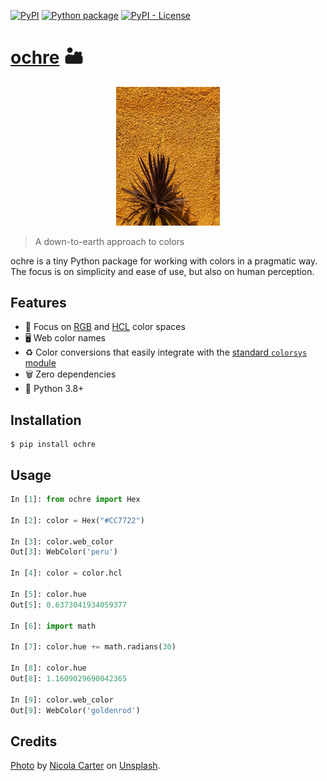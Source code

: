[![PyPI](https://img.shields.io/pypi/v/ochre)](https://pypi.org/project/ochre/)
[![Python package](https://github.com/getcuia/ochre/actions/workflows/python-package.yml/badge.svg)](https://github.com/getcuia/ochre/actions/workflows/python-package.yml)
[![PyPI - License](https://img.shields.io/pypi/l/ochre)](https://github.com/getcuia/ochre/blob/main/LICENSE)

# [ochre](https://github.com/getcuia/ochre#readme) 🏜️

<div align="center">
    <img class="hero" src="https://github.com/getcuia/ochre/raw/main/banner.jpg" alt="ochre" width="33%" />
</div>

> A down-to-earth approach to colors

ochre is a tiny Python package for working with colors in a pragmatic way. The
focus is on simplicity and ease of use, but also on human perception.

## Features

-   🎨 Focus on [RGB](https://en.wikipedia.org/wiki/RGB_color_model) and
    [HCL](https://en.wikipedia.org/wiki/HCL_color_space) color spaces
-   🖥️ Web color names
-   ♻️ Color conversions that easily integrate with the
    [standard `colorsys` module](https://docs.python.org/3/library/colorsys.html)
-   🗑️ Zero dependencies
-   🐍 Python 3.8+

## Installation

```console
$ pip install ochre
```

## Usage

```python
In [1]: from ochre import Hex

In [2]: color = Hex("#CC7722")

In [3]: color.web_color
Out[3]: WebColor('peru')

In [4]: color = color.hcl

In [5]: color.hue
Out[5]: 0.6373041934059377

In [6]: import math

In [7]: color.hue += math.radians(30)

In [8]: color.hue
Out[8]: 1.1609029690042365

In [9]: color.web_color
Out[9]: WebColor('goldenrod')
```

## Credits

[Photo](https://github.com/getcuia/ochre/raw/main/banner.jpg) by
[Nicola Carter](https://unsplash.com/@ncarterwilts?utm_source=unsplash&utm_medium=referral&utm_content=creditCopyText)
on
[Unsplash](https://unsplash.com/?utm_source=unsplash&utm_medium=referral&utm_content=creditCopyText).
